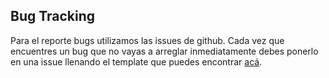 ## Bug Tracking

Para el reporte bugs utilizamos las issues de github.
Cada vez que encuentres un bug que no vayas a arreglar inmediatamente debes ponerlo en una issue llenando el template que puedes encontrar [acá](issue_template.md).